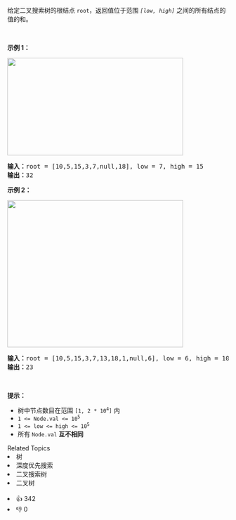 <p>给定二叉搜索树的根结点&nbsp;<code>root</code>，返回值位于范围 <em><code>[low, high]</code></em> 之间的所有结点的值的和。</p>

<p>&nbsp;</p>

<p><strong>示例 1：</strong></p> 
<img alt="" src="https://assets.leetcode.com/uploads/2020/11/05/bst1.jpg" style="width: 400px; height: 222px;" /> 
<pre>
<strong>输入：</strong>root = [10,5,15,3,7,null,18], low = 7, high = 15
<strong>输出：</strong>32
</pre>

<p><strong>示例 2：</strong></p> 
<img alt="" src="https://assets.leetcode.com/uploads/2020/11/05/bst2.jpg" style="width: 400px; height: 335px;" /> 
<pre>
<strong>输入：</strong>root = [10,5,15,3,7,13,18,1,null,6], low = 6, high = 10
<strong>输出：</strong>23
</pre>

<p>&nbsp;</p>

<p><strong>提示：</strong></p>

<ul> 
 <li>树中节点数目在范围 <code>[1, 2 * 10<sup>4</sup>]</code> 内</li> 
 <li><code>1 &lt;= Node.val &lt;= 10<sup>5</sup></code></li> 
 <li><code>1 &lt;= low &lt;= high &lt;= 10<sup>5</sup></code></li> 
 <li>所有 <code>Node.val</code> <strong>互不相同</strong></li> 
</ul>

<div><div>Related Topics</div><div><li>树</li><li>深度优先搜索</li><li>二叉搜索树</li><li>二叉树</li></div></div><br><div><li>👍 342</li><li>👎 0</li></div>